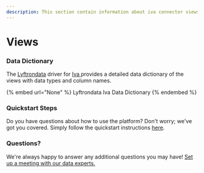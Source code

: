 ```yaml
---
description: This section contain information about iva connector views information
---
```


# Views

### Data Dictionary

The [Lyftrondata](https://www.lyftrondata.com/) driver for [Iva](None/)[ ](https://www.lyftrondata.com/integration/iva/)provides a detailed data dictionary of the views with data types and column names.

{% embed url="None" %}
Lyftrondata Iva Data Dictionary
{% endembed %}

### Quickstart Steps

Do you have questions about how to use the platform? Don't worry; we've got you covered. Simply follow the quickstart instructions [here](../README.md).

### Questions? <a href="#questions" id="questions"></a>

We're always happy to answer any additional questions you may have! [Set up a meeting with our data experts.](https://www.lyftrondata.com/book-a-meeting/)


